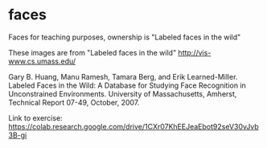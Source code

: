 # faces
Faces for teaching purposes, ownership is "Labeled faces in the wild"

These images are from "Labeled faces in the wild"
http://vis-www.cs.umass.edu/

Gary B. Huang, Manu Ramesh, Tamara Berg, and Erik Learned-Miller.
Labeled Faces in the Wild: A Database for Studying Face Recognition in Unconstrained Environments.
University of Massachusetts, Amherst, Technical Report 07-49, October, 2007.

Link to exercise: https://colab.research.google.com/drive/1CXr07KhEEJeaEbot92seV30vJvb3B-gi

